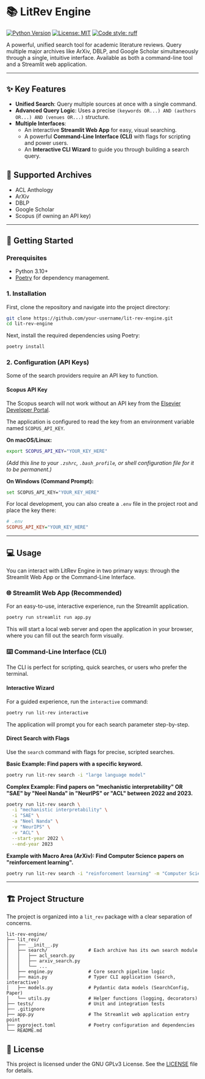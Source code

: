 # 📚 LitRev Engine

[![Python Version][python-badge]][python-link]
[![License: MIT][license-badge]][license-link]
[![Code style: ruff][ruff-badge]][ruff-link]

A powerful, unified search tool for academic literature reviews. Query multiple major archives like ArXiv, DBLP, and Google Scholar simultaneously through a single, intuitive interface. Available as both a command-line tool and a Streamlit web application.

---

## ✨ Key Features

-   **Unified Search**: Query multiple sources at once with a single command.
-   **Advanced Query Logic**: Uses a precise `(keywords OR...) AND (authors OR...) AND (venues OR...)` structure.
-   **Multiple Interfaces**:
    -   An interactive **Streamlit Web App** for easy, visual searching.
    -   A powerful **Command-Line Interface (CLI)** with flags for scripting and power users.
    -   An **Interactive CLI Wizard** to guide you through building a search query.

## 📡 Supported Archives

-   ACL Anthology
-   ArXiv
-   DBLP
-   Google Scholar
-   Scopus (if owning an API key)

---

## 🚀 Getting Started

### Prerequisites

-   Python 3.10+
-   [Poetry](https://python-poetry.org/docs/#installation) for dependency management.

### 1. Installation

First, clone the repository and navigate into the project directory:

```bash
git clone https://github.com/your-username/lit-rev-engine.git
cd lit-rev-engine
```

Next, install the required dependencies using Poetry:

```bash
poetry install
```

### 2. Configuration (API Keys)

Some of the search providers require an API key to function.

#### Scopus API Key

The Scopus search will not work without an API key from the [Elsevier Developer Portal](https://dev.elsevier.com/).

The application is configured to read the key from an environment variable named `SCOPUS_API_KEY`.

**On macOS/Linux:**
```bash
export SCOPUS_API_KEY="YOUR_KEY_HERE"
```
*(Add this line to your `.zshrc`, `.bash_profile`, or shell configuration file for it to be permanent.)*

**On Windows (Command Prompt):**
```bash
set SCOPUS_API_KEY="YOUR_KEY_HERE"
```

For local development, you can also create a `.env` file in the project root and place the key there:

```ini
# .env
SCOPUS_API_KEY="YOUR_KEY_HERE"
```

---

## 💻 Usage

You can interact with LitRev Engine in two primary ways: through the Streamlit Web App or the Command-Line Interface.

### 🌐 Streamlit Web App (Recommended)

For an easy-to-use, interactive experience, run the Streamlit application.

```bash
poetry run streamlit run app.py
```

This will start a local web server and open the application in your browser, where you can fill out the search form visually.

### ⌨️ Command-Line Interface (CLI)

The CLI is perfect for scripting, quick searches, or users who prefer the terminal.

#### Interactive Wizard

For a guided experience, run the `interactive` command:

```bash
poetry run lit-rev interactive
```
The application will prompt you for each search parameter step-by-step.

#### Direct Search with Flags

Use the `search` command with flags for precise, scripted searches.

**Basic Example: Find papers with a specific keyword.**
```bash
poetry run lit-rev search -i "large language model"
```

**Complex Example: Find papers on "mechanistic interpretability" OR "SAE" by "Neel Nanda" in "NeurIPS" or "ACL" between 2022 and 2023.**
```bash
poetry run lit-rev search \
  -i "mechanistic interpretability" \
  -i "SAE" \
  -a "Neel Nanda" \
  -v "NeurIPS" \
  -v "ACL" \
  --start-year 2022 \
  --end-year 2023
```

**Example with Macro Area (ArXiv): Find Computer Science papers on "reinforcement learning".**
```bash
poetry run lit-rev search -i "reinforcement learning" -m "Computer Science"
```

---

## 🏗️ Project Structure

The project is organized into a `lit_rev` package with a clear separation of concerns.

```
lit-rev-engine/
├── lit_rev/
│   ├── __init__.py
│   ├── search/               # Each archive has its own search module
│   │   ├── acl_search.py
│   │   ├── arxiv_search.py
│   │   └── ...
│   ├── engine.py             # Core search pipeline logic
│   ├── main.py               # Typer CLI application (search, interactive)
│   ├── models.py             # Pydantic data models (SearchConfig, Paper)
│   └── utils.py              # Helper functions (logging, decorators)
├── tests/                    # Unit and integration tests
├── .gitignore
├── app.py                    # The Streamlit web application entry point
├── pyproject.toml            # Poetry configuration and dependencies
└── README.md
```


## 📄 License

This project is licensed under the GNU GPLv3 License. See the [LICENSE](LICENSE) file for details.

[python-badge]: https://img.shields.io/badge/Python-3.10%2B-blue.svg
[python-link]: https://www.python.org/downloads/
[license-badge]: https://img.shields.io/badge/License-MIT-yellow.svg
[license-link]: https://opensource.org/licenses/MIT
[ruff-badge]: https://img.shields.io/endpoint?url=https://raw.githubusercontent.com/astral-sh/ruff/main/assets/badge/v2.json
[ruff-link]: https://github.com/astral-sh/ruff